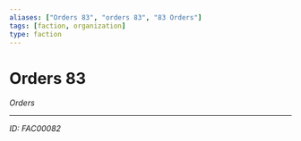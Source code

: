 ```yaml
---
aliases: ["Orders 83", "orders 83", "83 Orders"]
tags: [faction, organization]
type: faction
---
```


# Orders 83

*Orders*

---
*ID: FAC00082*